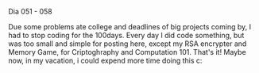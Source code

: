 Dia 051 - 058

Due some problems ate college and deadlines of big projects coming by, I had to stop coding for the 100days. Every day I did code something, but was too small and simple for posting here, except my RSA encrypter and Memory Game, for Criptoghraphy and Computation 101. That's it! Maybe now, in my vacation, i could expend more time doing this c: